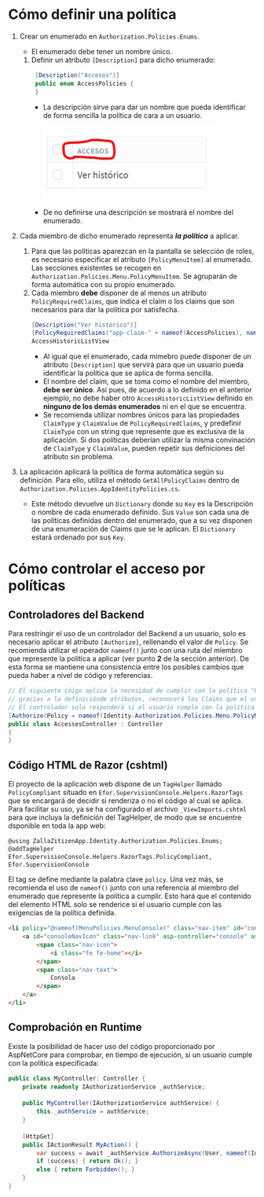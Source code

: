 ﻿# Cómo definir una política
1. Crear un enumerado en ``Authorization.Policies.Enums``.
	* El enumerado debe tener un nombre único.
    1. Definir un atributo ``[Description]`` para dicho enumerado:
       ```csharp
        [Description("Accesos")]
        public enum AccessPolicies {
        }
	    ```
        * La descripción sirve para dar un nombre que pueda identificar de forma sencilla la política de cara a un usuario.

            ![Policy Enum Description](../../_docs_resources/Policies/policy-enum-description.png)
            
        * De no definirse una descripción se mostrará el nombre del enumerado.
2. Cada miembro de dicho enumerado representa **_la política_** a aplicar.
   1. Para que las políticas aparezcan en la pantalla se selección de roles, es necesario
      especificar el atributo ``[PolicyMenuItem]`` al enumerado.
      Las secciones existentes se recogen en ``Authorization.Policies.Menu.PolicyMenuItem``.
      Se agruparán de forma automática con su propio enumerado.
   2. Cada miembro **debe** disponer de al menos un atributo ``PolicyRequiredClaims``, que indica
       el claim o los claims que son necesarios para dar la política por satisfecha.
        ```csharp
        [Description("Ver histórico")]
        [PolicyRequiredClaims("app-claim-" + nameof(AccessPolicies), nameof(AccessHistoricListView))]
        AccessHistoricListView
        ```
      * Al igual que el enumerado, cada mimebro puede disponer de un atributo ``[Description]``
        que servirá para que un usuario pueda identificar la política que se aplica de forma sencilla.
      * El nombre del claim, que se toma como el nombre del miembro, **debe ser único**.
        Así pues, de acuerdo a lo definido en el anterior ejemplo, no debe haber otro
        ``AccessHistoricListView`` definido en **ninguno de los demás enumerados** ni en el que se encuentra.
      * Se recomienda utilizar nombres únicos para las propiedades ``ClaimType`` y ``ClaimValue`` de 
        ``PolicyRequiredClaims``, y predefinir ``ClaimType`` con un string que represente que es exclusiva
        de la aplicación. Si dos políticas deberían utilizar la misma convinación de ``ClaimType`` y ``ClaimValue``,
        pueden repetir sus defniciones del atributo sin problema.

3. La aplicación aplicará la política de forma automática según su definición.
   Para ello, utiliza el método ``GetAllPolicyClaims`` dentro de ``Authorization.Policies.AppIdentityPolicies.cs``.
    * Este método devuelve un ``Dictionary`` donde su ``Key`` es la Descripción o nombre de cada enumerado definido.
      Sus ``Value`` son cada una de las políticas definidas dentro del enumerado, que a su vez disponen de
      una enumeración de Claims que se le aplican. El ``Dictionary`` estará ordenado por sus ``Key``.

# Cómo controlar el acceso por políticas
## Controladores del Backend
Para restringir el uso de un controlador del Backend a un usuario, solo es necesario aplicar el atributo
`[Authorize]`, rellenando el valor de `Policy`. Se recomienda utilizar el operador `nameof()` junto con una ruta
del miembro que represente la política a aplicar (ver punto **2** de la sección anterior). De esta forma se
mantiene una consistencia entre los posibles cambios que pueda haber a nivel de código y referencias.
```csharp
// El siguiente cóigo aplica la necesidad de cumplir con la política "PolicyMenuConsole" que,
// gracias a la definiciónde atributos, reconocerá los Claims que el usuario debe tener.
// El controlador solo responderá si el usuario cumple con la política establecida.
[Authorize(Policy = nameof(Identity.Authorization.Policies.Menu.PolicyMenu.PolicyMenuConsole))]
public class AccessesController : Controller
{
}
```

## Código HTML de Razor (cshtml)
El proyecto de la aplicación web dispone de un `TagHelper` llamado `PolicyCompliant` situado en 
`Efor.SupervisionConsole.Helpers.RazorTags` que se encargará de decidir si renderiza o no el
código al cual se aplica. Para facilitar su uso, ya se ha configurado el archivo `_ViewImports.cshtml`
para que incluya la definición del TagHelper, de modo que se encuentre dsponible en toda la app web:
```cshtml
@using ZallaZitizenApp.Identity.Authorization.Policies.Enums;
@addTagHelper Efor.SupervisionConsole.Helpers.RazorTags.PolicyCompliant, Efor.SupervisionConsole
```

El tag se define mediante la palabra clave `policy`. Una vez más, se recomienda el uso de `nameof()`
junto con una referencia al miembro del enumerado que represente la política a cumplir. Esto hará
que el contenido del elemento HTML solo se renderice si el usuario cumple con las exigencias de la
política definida.
```html
<li policy="@nameof(MenuPolicies.MenuConsole)" class="nav-item" id="consoleIcon">
    <a id="consoleNavIcon" class="nav-link" asp-controller="console" asp-action="index">
        <span class="nav-icon">
            <i class="fe fe-home"></i>
        </span>
        <span class="nav-text">
            Consola
        </span>
    </a>
</li>
```

## Comprobación en Runtime
Existe la posibilidad de hacer uso del código proporcionado por AspNetCore para comprobar, en tiempo
de ejecución, si un usuario cumple con la política especificada:
```csharp
public class MyController: Controller {
    private readonly IAuthorizationService _authService;

    public MyController(IAuthorizationService authService) {
        this._authService = authService;
    }

    [HttpGet]
    public IActionResult MyAction() {
        var success = await _authService.AuthorizeAsync(User, nameof(Identity.Authorization.Policies.Menu.PolicyMenu.PolicyMenuConsole));
        if (success) { return Ok(); }
        else { return Forbidden(); }
    }
}
```
